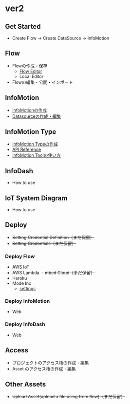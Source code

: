 # ver2

## Get Started

- Create Flow -> Create DataSource -> InfoMotion

## Flow

- Flowの作成・保存
  - [Flow Editor](Flow/CreateFlow.md)
  - Local Editor 
- Flowの編集・公開・インポート

## InfoMotion

- [InfoMotionの作成](InfoMotion/CreateDataSource.md)
- [Datasourceの作成・編集](InfoMotion/CreateFirstInfoMotion.md)

## InfoMotion Type

- [InfoMotion Typeの作成](InfoMotionType/CreateInfoMotionType.md)
- [API Reference](InfoMotionType/APIReference.md)
- [InfoMotion Toolの使い方](InfoMotionType/InfoMotionTool.md)

## InfoDash

- How to use

## IoT System Diagram

- How to use

## Deploy

- ~~Setting Credential Definition（まだ保留）~~
- ~~Setting Credentials（まだ保留）~~

### Deploy Flow

  - [AWS IoT](Deploy/DeployFlow/AWSIoT.md)
  - AWS Lambda 
  -  ~~mbed Cloud（まだ保留）~~
  - Heroku
  - Mode Inc
    - [settings](Deploy/DeployFlow/Mode/Settings.md)

### Deploy InfoMotion

- Web

### Deploy InfoDash

- Web

## Access

- プロジェクトのアクセス権の作成・編集
- Asset のアクセス権の作成・編集

## Other Assets

- ~~Upload Asset(upload a file using from flow)（まだ保留）~~
